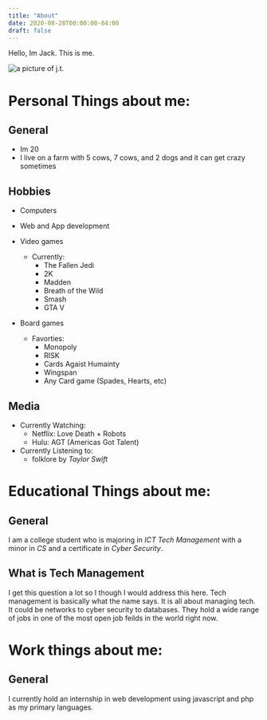 ```yaml
---
title: "About"
date: 2020-08-28T00:00:00-04:00
draft: false
---
```


Hello, Im Jack. This is me.

![a picture of j.t.](https://confident-jones-82287b.netlify.app/profilepic.jpeg)

Personal Things about me:
=========================

General
-------
+ Im 20
+ I live on a farm with 5 cows, 7 cows, and 2 dogs and it can get crazy sometimes

Hobbies
-------
+ Computers
+ Web and App development
+ Video games
  - Currently:
    * The Fallen Jedi
    * 2K
    * Madden
    * Breath of the Wild
    * Smash
    * GTA V
    
+ Board games
  - Favorties:
    * Monopoly
    * RISK
    * Cards Agaist Humainty
    * Wingspan
    * Any Card game (Spades, Hearts, etc)
 
 Media
 -----
+ Currently Watching:
  - Netflix: Love Death + Robots
  - Hulu: AGT (Americas Got Talent)
+ Currently Listening to: 
  - folklore by *Taylor Swift*
    

Educational Things about me:
============================

General
-------
I am a college student who is majoring in *ICT Tech Management* with a minor in *CS* and a certificate in *Cyber Security*.

What is Tech Management
-----------------------
I get this question a lot so I though I would address this here. Tech management is basically what the name says. It is all about managing tech. It could be networks to cyber security to databases. They hold a wide range of jobs in one of the most open job feilds in the world right now.

Work things about me:
=====================

General
-------
I currently hold an internship in web development using javascript and php as my primary languages.




